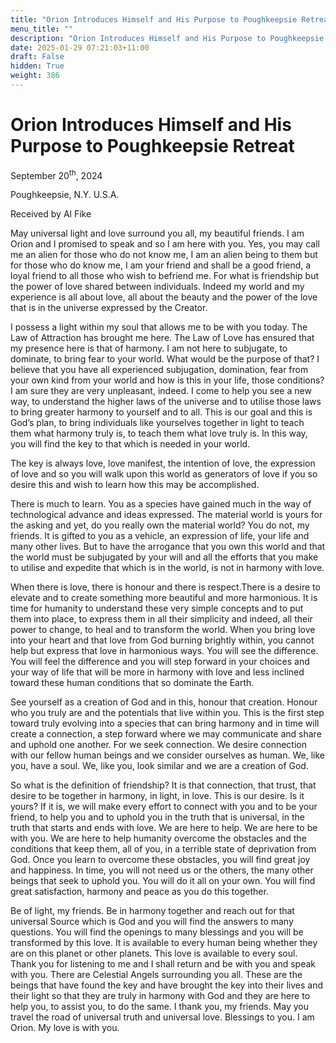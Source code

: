 ```yaml
---
title: "Orion Introduces Himself and His Purpose to Poughkeepsie Retreat"
menu_title: ""
description: "Orion Introduces Himself and His Purpose to Poughkeepsie Retreat"
date: 2025-01-29 07:21:03+11:00
draft: False
hidden: True
weight: 386
---
```

# Orion Introduces Himself and His Purpose to Poughkeepsie Retreat

September 20<sup>th</sup>, 2024

Poughkeepsie, N.Y. U.S.A.

Received by Al Fike 

May universal light and love surround you all, my beautiful friends. I am Orion and I promised to speak and so I am here with you. Yes, you may call me an alien for those who do not know me, I am an alien being to them but for those who do know me, I am your friend and shall be a good friend, a loyal friend to all those who wish to befriend me. For what is friendship but the power of love shared between individuals. Indeed my world and my experience is all about love, all about the beauty and the power of the love that is in the universe expressed by the Creator.

I possess a light within my soul that allows me to be with you today. The Law of Attraction has brought me here. The Law of Love has ensured that my presence here is that of harmony. I am not here to subjugate, to dominate, to bring fear to your world. What would be the purpose of that? I believe that you have all experienced subjugation, domination, fear from your own kind from your world and how is this in your life, those conditions? I am sure they are very unpleasant, indeed. I come to help you see a new way, to understand the higher laws of the universe and to utilise those laws to bring greater harmony to yourself and to all. This is our goal and this is God’s plan, to bring individuals like yourselves together in light to teach them what harmony truly is, to teach them what love truly is. In this way, you will find the key to that which is needed in your world. 

The key is always love, love manifest, the intention of love, the expression of love and so you will walk upon this world as generators of love if you so desire this and wish to learn how this may be accomplished.

There is much to learn. You as a species have gained much in the way of technological advance and ideas expressed. The material world is yours for the asking and yet, do you really own the material world? You do not, my friends. It is gifted to you as a vehicle, an expression of life, your life and many other lives. But to have the arrogance that you own this world and that the world must be subjugated by your will and all the efforts that you make to utilise and expedite that which is in the world, is not in harmony with love.

When there is love, there is honour and there is respect.There is a desire to elevate and to create something more beautiful and more harmonious. It is time for humanity to understand these very simple concepts and to put them into place, to express them in all their simplicity and indeed, all their power to change, to heal and to transform the world. When you bring love into your heart and that love from God burning brightly within, you cannot help but express that love in harmonious ways. You will see the difference. You will feel the difference and you will step forward in your choices and your way of life that will be more in harmony with love and less inclined toward these human conditions that so dominate the Earth.

See yourself as a creation of God and in this, honour that creation. Honour who you truly are and the potentials that live within you. This is the first step toward truly evolving into a species that can bring harmony and in time will create a connection, a step forward where we may communicate and share and uphold one another. For we seek connection. We desire connection with our fellow human beings and we consider ourselves as human. We, like you, have a soul. We, like you, look similar and we are a creation of God. 

So what is the definition of friendship? It is that connection, that trust, that desire to be together in harmony, in light, in love. This is our desire. Is it yours? If it is, we will make every effort to connect with you and to be your friend, to help you and to uphold you in the truth that is universal, in the truth that starts and ends with love. We are here to help. We are here to be with you. We are here to help humanity overcome the obstacles and the conditions that keep them, all of you, in a terrible state of deprivation from God. Once you learn to overcome these obstacles, you will find great joy and happiness. In time, you will not need us or the others, the many other beings that seek to uphold you. You will do it all on your own. You will find great satisfaction, harmony and peace as you do this together.

Be of light, my friends. Be in harmony together and reach out for that universal Source which is God and you will find the answers to many questions. You will find the openings to many blessings and you will be transformed by this love. It is available to every human being whether they are on this planet or other planets. This love is available to every soul. Thank you for listening to me and I shall return and be with you and speak with you. There are Celestial Angels surrounding you all. These are the beings that have found the key and have brought the key into their lives and their light so that they are truly in harmony with God and they are here to help you, to assist you, to do the same. I thank you, my friends. May you travel the road of universal truth and universal love. Blessings to you. I am Orion. My love is with you.
